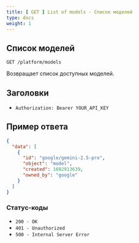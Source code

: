 ```yaml
---
title: [ GET ] List of models - Список моделей
type: docs
weight: 1
---
```


## Список моделей

``` http
GET /platform/models
```

Возвращает список доступных моделей.

## Заголовки
- `Authorization: Bearer YOUR_API_KEY`

## Пример ответа
``` json
{
  "data": [
    {
      "id": "google/gemini-2.5-pro",
      "object": "model",
      "created": 1692913639,
      "owned_by": "google"
    }
  ]
}
```

### Статус-коды

- `200 - OK`
- `401 - Unauthorized`
- `500 - Internal Server Error`
